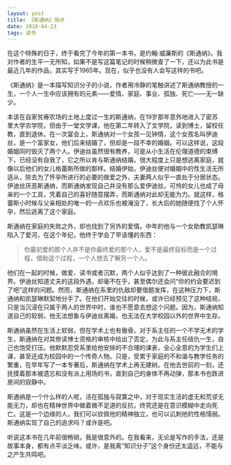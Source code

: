 ```yaml
---
layout: post
title: 《斯通纳》简评
date: 2018-04-23
tags: 读书
---
```


在这个特殊的日子，终于看完了今年的第一本书，是约翰·威廉斯的《斯通纳》。我对作者的生平一无所知，如果不是写这篇笔记的时候稍微查了一下，还以为此书是最近几年的作品，其实写于1965年。现在，似乎也没有人会写这样的书吧。

《斯通纳》是一本描写知识分子的小说，作者用冷静的笔触讲述了斯通纳教授的一生，一个人一生中应该拥有的元素——爱情、家庭、事业、孤独、死亡——无一缺少。

本该在自家贫瘠农场的土地上度过一生的斯通纳，在19岁那年意外地进入了密苏里大学农学院，但由于一堂文学课，他在第二年转入了文学院，读到博士，留校任教，直到退休。在一次宴会上，斯通纳对一个女孩一见钟情，这个女孩名叫伊迪丝，是一个富家女，他们后来结婚了，但却是一段不幸的婚姻。可以这样说，这段婚姻同时毁灭了两个人。伊迪丝虽然很有教养，可是从小生活在伦理道德的束缚下，已经没有自我了，它之所以肯与斯通纳结婚，很大程度上只是想逃离家庭，就像以后他们的女儿格蕾斯所做的那样。结婚伊始，伊迪丝便对婚姻中的性生活无所适从，除去为了怀孕所进行的必要的做爱之外，夫妻两人似乎一直处于分居状态。伊迪丝厌恶斯通纳，而斯通纳发现自己并没有那么爱伊迪丝。可怜的女儿也成了母亲的一个工具，凭着自己的喜好随意摆弄，而斯通纳对此却无能为力。就这样，格蕾斯小时候与父亲相处的唯一的一点欢乐也被淹没了，长大后的她随便找了个人怀孕，然后逃离了这个家庭。

斯通纳在家庭的失败之外，却也找到了另外的爱情。中年的他与一个女助教凯瑟琳陷入了爱河，在这个年纪，他终于学会了早该懂的东西：
>你最初爱的那个人并不是你最终爱的那个人，爱不是最终目标而是一个过程，借助这个过程，一个人想去了解另一个人。

他们在一起的时候，做爱、读书或者沉默，两个人似乎达到了一种彼此融合的境界。伊迪丝知道丈夫的这段外遇，却毫不在乎，甚至偶尔还会问“你的约会要迟到了吧”这样的问题。然而，斯通纳在系里的仇敌却要借题发挥，在这种压力下，斯通纳和凯瑟琳默契地分手了。在他们开始交往的时候，或许已经预见了这种结局，只是当沉浸在只属于两人的世界中时，谁也不愿意去想这个问题。因为，斯通纳知道自己的软弱，他无法想象与伊迪丝离婚，也无法在大学校园以外的世界中生存。

斯通纳虽然在生活上软弱，但在学术上也有傲骨。对于系主任的一个不学无术的学生，斯通纳在对其修读博士资格的审核中给出了否定，为此与系主任结仇一生，自己也饱受打压。他默默忍受系里给他安排的不合理的课表，全心全意的为学生们上课，甚至还成为校园中的一个传奇人物。只是，受累于家庭的不和谐与教学任务的繁重，在早年写了一本专著后，斯通纳在学术上再无建树。在他去世前的一刻，还抚摸着那本被遗忘和没有派上用场的书，直到自己的身体不再动弹，那本书也跌进房间的寂静中。

斯通纳是一个什么样的人呢，活在孤独与寂寞之中，对于现实生活的虚无和荒谬无能无力，却也在精神世界中做着微不足道的反抗，终究还是在意识模糊中走向死亡。这是一个边缘的人，我们可以钦佩他的精神独立，也可以讥刺他的性格懦弱。斯通纳实现了自己的追求吗？或许是吧。

听说这本书在几年前很畅销，我是很意外的。在我看来，无论是写作的手法，还是故事本身，都有点平淡乏味。或许，是我离“知识分子”这个身份还太遥远，不能与之产生共鸣吧。
